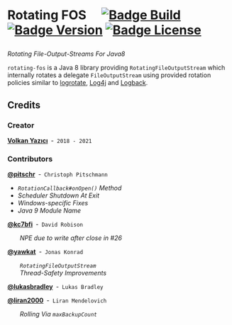 
<h1>

Rotating FOS 
[![Badge Build]][Actions]
[![Badge Version]][Maven]
[![Badge License]][License]

</h1>

*Rotating File-Output-Streams For Java8*



`rotating-fos` is a Java 8 library providing `RotatingFileOutputStream` which
internally rotates a delegate `FileOutputStream` using provided rotation
policies similar to [logrotate],
[Log4j] and [Logback].





## Credits

### Creator

**[Volkan Yazıcı]** - `2018 - 2021`

### Contributors

**[@pitschr]** - `Christoph Pitschmann`

  - *`RotationCallback#onOpen()` Method*
  - *Scheduler Shutdown At Exit* 
  - *Windows-specific Fixes*
  - *Java 9 Module Name*

**[@kc7bfi]** - `David Robison`

  *NPE due to write after close in #26*
  
**[@yawkat]** - `Jonas Konrad`

  *`RotatingFileOutputStream`* <br>
  *Thread-Safety Improvements*

**[@lukasbradley]** - `Lukas Bradley`

**[@liran2000]** - `Liran Mendelovich`

  *Rolling Via `maxBackupCount`*



<!----------------------------------------------------------------------------->

[Actions]: https://github.com/vy/rotating-fos/actions
[Maven]: https://search.maven.org/#search%7Cga%7C1%7Cg%3A%22com.vlkan.rfos%22

[License]: LICENSE


<!---------------------------------{ Related }--------------------------------->

[LogRotate]: https://github.com/logrotate/logrotate
[LogBack]: https://logback.qos.ch/
[Log4J]: https://logging.apache.org/log4j/


<!-------------------------------{ Contributors }------------------------------>

[@liran2000]: https://github.com/liran2000/
[@pitschr]: https://github.com/pitschr
[@kc7bfi]: https://github.com/kc7bfi
[@lukasbradley]: https://github.com/lukasbradley/
[@yawkat]: https://yawk.at/
[Volkan Yazıcı]: https://vlkan.com/


<!----------------------------------{ Badges }--------------------------------->

[Badge Version]: https://img.shields.io/maven-central/v/com.vlkan.rfos/rotating-fos.svg
[Badge License]: https://img.shields.io/badge/License-Apache_2.0-blue.svg
[Badge Build]: https://github.com/vy/rotating-fos/workflows/build/badge.svg